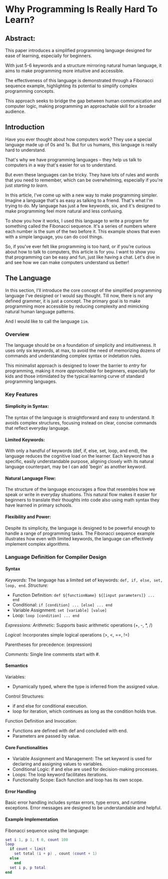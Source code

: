 # Why Programming Is Really Hard To Learn?

## Abstract:

This paper introduces a simplified programming language designed for ease of learning, especially for beginners. 

With just 5-6 keywords and a structure mirroring natural human language, it aims to make programming more intuitive and accessible. 

The effectiveness of this language is demonstrated through a Fibonacci sequence example, highlighting its potential to simplify complex programming concepts. 

This approach seeks to bridge the gap between human communication and computer logic, making programming an approachable skill for a broader audience.

## Introduction
Have you ever thought about how computers work? They use a special language made up of 0s and 1s. But for us humans, this language is really hard to understand. 

That's why we have programming languages – they help us talk to computers in a way that's easier for us to understand. 

But even these languages can be tricky. They have lots of rules and words that you need to remember, which can be overwhelming, especially if you're just *starting to learn*.

In this article, I've come up with a new way to make programming simpler. Imagine a language that's as easy as talking to a friend. That's what I'm trying to do. My language has just a few keywords, six, and it's designed to make programming feel more natural and less confusing.

To show you how it works, I used this language to write a program for something called the Fibonacci sequence. It's a series of numbers where each number is the sum of the two before it. This example shows that even with a simple language, you can do cool things.

So, if you've ever felt like programming is too hard, or if you're curious about how to talk to computers, this article is for you. I want to show you that programming can be easy and fun, just like having a chat. Let's dive in and see how we can make computers understand us better!

## The Language

In this section, I'll introduce the core concept of the simplified programming language I've designed or I would say thought. Till now, there is not any defined grammer, it is just a concept. The primary goal is to make programming more accessible by reducing complexity and mimicking natural human language patterns. 

And I would like to call the language `1im`.

### Overview
The language should be on a foundation of simplicity and intuitiveness. It uses only six keywords, at max, to avoid the need of memorizing dozens of commands and understanding complex syntax or indetation rules. 

This minimalist approach is designed to lower the barrier to *entry* for programming, making it more *approachable* for beginners, especially for kids and those intimidated by the typical learning curve of standard programming languages.

### Key Features

#### Simplicity in Syntax: 
The syntax of the language is straightforward and easy to understand. It avoids complex structures, focusing instead on clear, concise commands that reflect everyday language.

#### Limited Keywords: 
With only a handful of keywords (def, if, else, set, loop, and end), the language reduces the cognitive load on the learner. Each keyword has a specific, easily understandable purpose, aligning closely with its natural language counterpart, may be I can add 'begin' as another keyword. 

#### Natural Language Flow: 
The structure of the language encourages a flow that resembles how we speak or write in everyday situations. This natural flow makes it easier for beginners to translate their thoughts into code also using math syntax they have learned in primary schools.

#### Flexibility and Power: 
Despite its simplicity, the language is designed to be powerful enough to handle a range of programming tasks. The Fibonacci sequence example illustrates how even with limited keywords, the language can effectively implement complex algorithms.

### Language Definition for Compiler Design
#### Syntax

*Keywords:* The language has a limited set of keywords: ```def, if, else, set, loop, end```.
*Structure:*
- Function Definition: ```def ${functionName} ${[input parameters]} ... end```
- Conditional: ```if [condition] ... [else] ... end```
- Variable Assignment: ```set [variable] [value]```
- Loop: ```loop [condition] ... end```

*Expressions:*
*Arithmetic:* Supports basic arithmetic operations (+, -, *, /)

*Logical:* Incorporates simple logical operations (>, <, ==, !=)

Parentheses for precedence: (expression)

*Comments:* Single line comments start with #.

#### Semantics

Variables: 
- Dynamically typed, where the type is inferred from the assigned value.

Control Structures: 
- if and else for conditional execution.
- loop for iteration, which continues as long as the condition holds true.
 
Function Definition and Invocation:
- Functions are defined with def and concluded with end.
- Parameters are passed by value.

#### Core Functionalities
- Variable Assignment and Management: The set keyword is used for declaring and assigning values to variables.
- Conditional Logic: if and else are used for decision-making processes.
- Loops: The loop keyword facilitates iterations.
- Functionality Scope: Each function and loop has its own scope.

#### Error Handling
Basic error handling includes syntax errors, type errors, and runtime exceptions.
Error messages are designed to be understandable and helpful.

#### Example Implementation

Fibonacci sequence using the language:
```lua
set i 1, p 1, t 0, count 100 
loop 
  if count < limit
    set total (i + p) , count (count + 1)
  else 
    end
  set i p, p total
end
```
